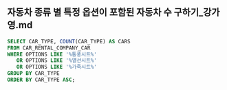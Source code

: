 ## 자동차 종류 별 특정 옵션이 포함된 자동차 수 구하기\_강가영.md

```sql
SELECT CAR_TYPE, COUNT(CAR_TYPE) AS CARS
FROM CAR_RENTAL_COMPANY_CAR
WHERE OPTIONS LIKE '%통풍시트%'
   OR OPTIONS LIKE '%열선시트%'
   OR OPTIONS LIKE '%가죽시트%'
GROUP BY CAR_TYPE
ORDER BY CAR_TYPE ASC;
```
